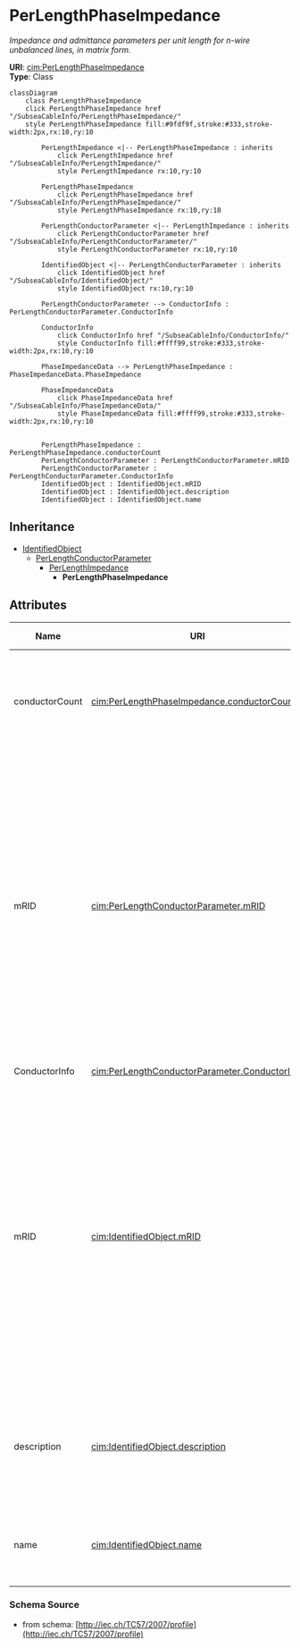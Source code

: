 # PerLengthPhaseImpedance

_Impedance and admittance parameters per unit length for n-wire unbalanced lines, in matrix form._

**URI**: [cim:PerLengthPhaseImpedance](http://iec.ch/TC57/CIM-generic#PerLengthPhaseImpedance)<br />
**Type**: Class

```mermaid
classDiagram
    class PerLengthPhaseImpedance
    click PerLengthPhaseImpedance href "/SubseaCableInfo/PerLengthPhaseImpedance/"
    style PerLengthPhaseImpedance fill:#9fdf9f,stroke:#333,stroke-width:2px,rx:10,ry:10

        PerLengthImpedance <|-- PerLengthPhaseImpedance : inherits
            click PerLengthImpedance href "/SubseaCableInfo/PerLengthImpedance/"
            style PerLengthImpedance rx:10,ry:10

        PerLengthPhaseImpedance
            click PerLengthPhaseImpedance href "/SubseaCableInfo/PerLengthPhaseImpedance/"
            style PerLengthPhaseImpedance rx:10,ry:10

        PerLengthConductorParameter <|-- PerLengthImpedance : inherits
            click PerLengthConductorParameter href "/SubseaCableInfo/PerLengthConductorParameter/"
            style PerLengthConductorParameter rx:10,ry:10

        IdentifiedObject <|-- PerLengthConductorParameter : inherits
            click IdentifiedObject href "/SubseaCableInfo/IdentifiedObject/"
            style IdentifiedObject rx:10,ry:10

        PerLengthConductorParameter --> ConductorInfo : PerLengthConductorParameter.ConductorInfo

        ConductorInfo
            click ConductorInfo href "/SubseaCableInfo/ConductorInfo/"
            style ConductorInfo fill:#ffff99,stroke:#333,stroke-width:2px,rx:10,ry:10

        PhaseImpedanceData --> PerLengthPhaseImpedance : PhaseImpedanceData.PhaseImpedance

        PhaseImpedanceData
            click PhaseImpedanceData href "/SubseaCableInfo/PhaseImpedanceData/"
            style PhaseImpedanceData fill:#ffff99,stroke:#333,stroke-width:2px,rx:10,ry:10


        PerLengthPhaseImpedance : PerLengthPhaseImpedance.conductorCount
        PerLengthConductorParameter : PerLengthConductorParameter.mRID
        PerLengthConductorParameter : PerLengthConductorParameter.ConductorInfo
        IdentifiedObject : IdentifiedObject.mRID
        IdentifiedObject : IdentifiedObject.description
        IdentifiedObject : IdentifiedObject.name
```

## Inheritance
* [IdentifiedObject](IdentifiedObject.md)
    * [PerLengthConductorParameter](PerLengthConductorParameter.md)
        * [PerLengthImpedance](PerLengthImpedance.md)
            * **PerLengthPhaseImpedance**

## Attributes
| Name | URI | Cardinality and Range | Description | Inheritance |
| ---  | --- | --- | --- | --- |
| conductorCount | [cim:PerLengthPhaseImpedance.conductorCount](http://iec.ch/TC57/CIM-generic#PerLengthPhaseImpedance.conductorCount) | 0..1 integer | Number of phase, neutral, and other wires retained. Constrains the number of matrix elements and the phase codes that can be used with this matrix. | direct |
| mRID | [cim:PerLengthConductorParameter.mRID](http://iec.ch/TC57/CIM-generic#PerLengthConductorParameter.mRID) | 0..1 string | Master resource identifier issued by a model authority. The mRID is unique within an exchange context. Global uniqueness is easily achieved by using a UUID, as specified in IETF RFC 4122, for the mRID. The use of UUID is strongly recommended.For CIMXML data files in RDF syntax conforming to IEC 61970-552, the mRID is mapped to rdf:ID or rdf:about attributes that identify CIM object elements. | PerLengthConductorParameter |
| ConductorInfo | [cim:PerLengthConductorParameter.ConductorInfo](http://iec.ch/TC57/CIM-generic#PerLengthConductorParameter.ConductorInfo) | 0..1 ConductorInfo | No description available | PerLengthConductorParameter |
| mRID | [cim:IdentifiedObject.mRID](http://iec.ch/TC57/CIM-generic#IdentifiedObject.mRID) | 0..1 string | Master resource identifier issued by a model authority. The mRID is unique within an exchange context. Global uniqueness is easily achieved by using a UUID, as specified in IETF RFC 4122, for the mRID. The use of UUID is strongly recommended.For CIMXML data files in RDF syntax conforming to IEC 61970-552, the mRID is mapped to rdf:ID or rdf:about attributes that identify CIM object elements. | IdentifiedObject |
| description | [cim:IdentifiedObject.description](http://iec.ch/TC57/CIM-generic#IdentifiedObject.description) | 0..1 string | The description is a free human readable text describing or naming the object. It may be non unique and may not correlate to a naming hierarchy. | IdentifiedObject |
| name | [cim:IdentifiedObject.name](http://iec.ch/TC57/CIM-generic#IdentifiedObject.name) | 0..1 string | The name is any free human readable and possibly non unique text naming the object. | IdentifiedObject |

### Schema Source
* from schema: [http://iec.ch/TC57/2007/profile](http://iec.ch/TC57/2007/profile)
